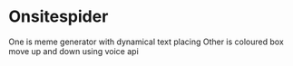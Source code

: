# Onsitespider
One is meme generator with dynamical text placing
Other is coloured box move up and down using voice api
